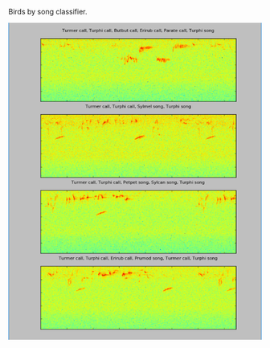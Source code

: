 Birds by song classifier.

![Birds singing](https://github.com/NotImplemented/birds_by_song_classifier/blob/master/spectrograms.png)
